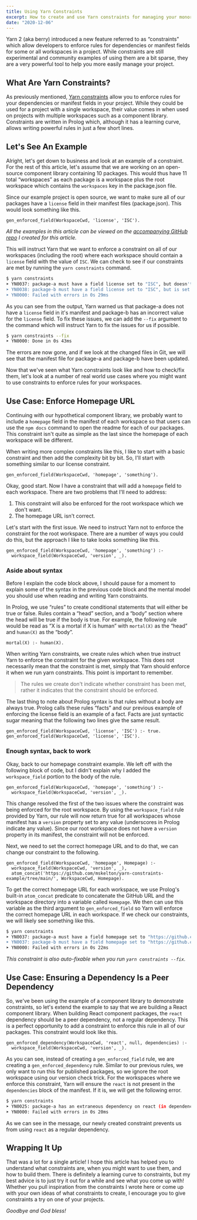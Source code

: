 ```yaml
---
title: Using Yarn Constraints
excerpt: How to create and use Yarn constraints for managing your monorepos
date: "2020-12-06"
---
```


Yarn 2 (aka berry) introduced a new feature referred to as “constraints” which
allow developers to enforce rules for dependencies or manifest fields for some
or all workspaces in a project. While constraints are still experimental and
community examples of using them are a bit sparse, they are a very powerful tool
to help you more easily manage your project.

## What Are Yarn Constraints?

As previously mentioned,
[Yarn constraints](https://yarnpkg.com/features/constraints) allow you to
enforce rules for your dependencies or manifest fields in your project. While
they could be used for a project with a single workspace, their value comes in
when used on projects with multiple workspaces such as a component library.
Constraints are written in Prolog which, although it has a learning curve,
allows writing powerful rules in just a few short lines.

## Let's See An Example

Alright, let's get down to business and look at an example of a constraint. For
the rest of this article, let's assume that we are working on an open-source
component library containing 10 packages. This would thus have 11 total
“workspaces” as each package is a workspace plus the root workspace which
contains the `workspaces` key in the package.json file.

Since our example project is open source, we want to make sure all of our
packages have a `license` field in their manifest files (package.json). This
would look something like this.

```
gen_enforced_field(WorkspaceCwd, 'license', 'ISC').
```

_All the examples in this article can be viewed on the
[accompanying GitHub repo](https://github.com/mskelton/yarn-constraints-example)
I created for this article._

This will instruct Yarn that we want to enforce a constraint on all of our
workspaces (including the root) where each workspace should contain a `license`
field with the value of `ISC`. We can check to see if our constraints are met by
running the `yarn constraints` command.

```sh
$ yarn constraints
➤ YN0037: package-a must have a field license set to "ISC", but doesn't
➤ YN0038: package-b must have a field license set to "ISC", but is set to "MIT" instead
➤ YN0000: Failed with errors in 0s 29ms
```

As you can see from the output, Yarn warned us that package-a does not have a
`license` field in it's manifest and package-b has an incorrect value for the
`license` field. To fix these issues, we can add the `--fix` argument to the
command which will instruct Yarn to fix the issues for us if possible.

```sh
$ yarn constraints --fix
➤ YN0000: Done in 0s 43ms
```

The errors are now gone, and if we look at the changed files in Git, we will see
that the manifest file for package-a and package-b have been updated.

Now that we've seen what Yarn constraints look like and how to check/fix them,
let's look at a number of real world use cases where you might want to use
constraints to enforce rules for your workspaces.

## Use Case: Enforce Homepage URL

Continuing with our hypothetical component library, we probably want to include
a `homepage` field in the manifest of each workspace so that users can use the
`npm docs` command to open the readme for each of our packages. This constraint
isn't quite as simple as the last since the homepage of each workspace will be
different.

When writing more complex constraints like this, I like to start with a basic
constraint and then add the complexity bit by bit. So, I'll start with something
similar to our license constraint.

```
gen_enforced_field(WorkspaceCwd, 'homepage', 'something').
```

Okay, good start. Now I have a constraint that will add a `homepage` field to
each workspace. There are two problems that I'll need to address:

1. This constraint will also be enforced for the root workspace which we don't
   want.
1. The homepage URL isn't correct.

Let's start with the first issue. We need to instruct Yarn not to enforce the
constraint for the root workspace. There are a number of ways you could do this,
but the approach I like to take looks something like this.

```
gen_enforced_field(WorkspaceCwd, 'homepage', 'something') :-
  workspace_field(WorkspaceCwd, 'version', _).
```

### Aside about syntax

Before I explain the code block above, I should pause for a moment to explain
some of the syntax in the previous code block and the mental model you should
use when reading and writing Yarn constraints.

In Prolog, we use “rules” to create conditional statements that will either be
true or false. Rules contain a “head” section, and a “body” section where the
head will be true if the body is true. For example, the following rule would be
read as “X is a mortal if X is human” with `mortal(X)` as the “head” and
`human(X)` as the “body”.

```
mortal(X) :- human(X).
```

When writing Yarn constraints, we create rules which when true instruct Yarn to
enforce the constraint for the given workspace. This does not necessarily mean
that the constraint is met, simply that Yarn should enforce it when we run yarn
constraints. This point is important to remember.

> The rules we create don't indicate whether constraint has been met, rather it
> indicates that the constraint should be enforced.

The last thing to note about Prolog syntax is that rules without a body are
always true. Prolog calls these rules “facts” and our previous example of
enforcing the license field is an example of a fact. Facts are just syntactic
sugar meaning that the following two lines give the same result.

```
gen_enforced_field(WorkspaceCwd, 'license', 'ISC') :- true.
gen_enforced_field(WorkspaceCwd, 'license', 'ISC').
```

### Enough syntax, back to work

Okay, back to our homepage constraint example. We left off with the following
block of code, but I didn't explain why I added the `workspace_field` portion to
the body of the rule.

```
gen_enforced_field(WorkspaceCwd, 'homepage', 'something') :-
  workspace_field(WorkspaceCwd, 'version', _).
```

This change resolved the first of the two issues where the constraint was being
enforced for the root workspace. By using the `workspace_field` rule provided by
Yarn, our rule will now return true for all workspaces whose manifest has a
`version` property set to any value (underscores in Prolog indicate any value).
Since our root workspace does not have a `version` property in its manifest, the
constraint will not be enforced.

Next, we need to set the correct homepage URL and to do that, we can change our
constraint to the following.

```
gen_enforced_field(WorkspaceCwd, 'homepage', Homepage) :-
  workspace_field(WorkspaceCwd, 'version', _),
  atom_concat('https://github.com/mskelton/yarn-constraints-example/tree/main/', WorkspaceCwd, Homepage).
```

To get the correct homepage URL for each workspace, we use Prolog's built-in
`atom_concat` predicate to concatenate the GitHub URL and the workspace
directory into a variable called `Homepage`. We then can use this variable as
the third argument to `gen_enforced_field` so Yarn will enforce the correct
homepage URL in each workspace. If we check our constraints, we will likely see
something like this.

```sh
$ yarn constraints
➤ YN0037: package-a must have a field homepage set to "https://github.com/mskelton/yarn-constraints-example/tree/main/packages/package-a", but doesn't
➤ YN0037: package-b must have a field homepage set to "https://github.com/mskelton/yarn-constraints-example/tree/main/packages/package-b", but doesn't
➤ YN0000: Failed with errors in 0s 22ms
```

_This constraint is also auto-fixable when you run `yarn constraints --fix`._

## Use Case: Ensuring a Dependency Is a Peer Dependency

So, we've been using the example of a component library to demonstrate
constraints, so let's extend the example to say that we are building a React
component library. When building React component packages, the `react`
dependency should be a peer dependency, not a regular dependency. This is a
perfect opportunity to add a constraint to enforce this rule in all of our
packages. This constraint would look like this.

```
gen_enforced_dependency(WorkspaceCwd, 'react', null, dependencies) :-
  workspace_field(WorkspaceCwd, 'version', _).
```

As you can see, instead of creating a `gen_enforced_field` rule, we are creating
a `gen_enforced_dependency` rule. Similar to our previous rules, we only want to
run this for published packages, so we ignore the root workspace using our
version check trick. For the workspaces where we enforce this constraint, Yarn
will ensure the `react` is not present in the `dependencies` block of the
manifest. If it is, we will get the following error.

```sh
$ yarn constraints
➤ YN0025: package-a has an extraneous dependency on react (in dependencies)
➤ YN0000: Failed with errors in 0s 20ms
```

As we can see in the message, our newly created constraint prevents us from
using `react` as a regular dependency.

## Wrapping It Up

That was a lot for a single article! I hope this article has helped you to
understand what constraints are, when you might want to use them, and how to
build them. There is definitely a learning curve to constraints, but my best
advice is to just try it out for a while and see what you come up with! Whether
you pull inspiration from the constraints I wrote here or come up with your own
ideas of what constraints to create, I encourage you to give constraints a try
on one of your projects.

_Goodbye and God bless!_
